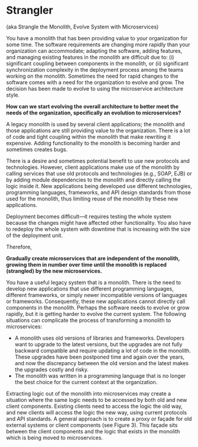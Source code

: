 # Strangler
(aka Strangle the Monolith, Evolve System with Microservices)
   
You have a monolith that has been providing value to your organization for some time. The software requirements are changing more rapidly than your organization can accommodate; adapting the software, adding features, and managing existing features in the monolith are difficult due to: (i) significant coupling between components in the monolith, or (ii) significant synchronization complexity in the deployment process among the teams working on the monolith. Sometimes the need for rapid changes to the software comes with a need for the organization to evolve and grow. The decision has been made to evolve to using the microservice architecture style.

**How can we start evolving the overall architecture to better meet the needs of the organization, specifically an evolution to microservices?**

A legacy monolith is used by several client applications; the monolith and those applications are still providing value to the organization. There is a lot of code and tight coupling within the monolith that make rewriting it expensive. Adding functionality to the monolith is becoming harder and sometimes creates bugs. 

There is a desire and sometimes potential benefit to use new protocols and technologies. However, client applications make use of the monolith by calling services that use old protocols and technologies (e.g., SOAP, EJB) or by adding module dependencies to the monolith and directly calling the logic inside it. 
New applications being developed use different technologies, programming languages, frameworks, and API design standards from those used for the monolith, thus limiting reuse of the monolith by these new applications.

Deployment becomes difficult—it requires testing the whole system because the changes might have affected other functionality. You also have to redeploy the whole system with downtime that is increasing with the size of the deployment unit.

Therefore,

**Gradually create microservices that are independent of the monolith, growing them in number over time until the monolith is replaced (strangled) by the new microservices.**

You have a useful legacy system that is a monolith. There is the need to develop new applications that use different programming languages, different frameworks, or simply newer incompatible versions of languages or frameworks. Consequently, these new applications cannot directly call components in the monolith. Perhaps the software needs to evolve or grow rapidly, but it is getting harder to evolve the current system. The following situations can complicate the process of transforming a monolith to microservices:
* A monolith uses old versions of libraries and frameworks. Developers want to upgrade to the latest versions, but the upgrades are not fully backward compatible and require updating a lot of code in the monolith. These upgrades have been postponed time and again over the years, and now the discrepancy between the old version and the latest makes the upgrades costly and risky. 
* The monolith was written in a programming language that is no longer the best choice for the current context at the organization. 

Extracting logic out of the monolith into microservices may create a situation where the same logic needs to be accessed by both old and new client components. Existing clients need to access the logic the old way, and new clients will access the logic the new way, using current protocols and API standards. A general approach is to create a proxy or façade for old external systems or client components (see Figure 3). This façade sits between the client components and the logic that exists in the monolith which is being moved to microservices. 
